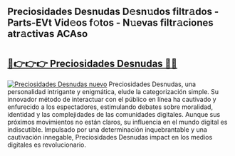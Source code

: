 ## Preciosidades Desnudas D𝚎sn𝚞dos filtr𝚊dos - Parts-EVt Vid𝚎os f𝚘tos - N𝚞evas filtr𝚊ciones atr𝚊ctivas ACAso

# <h2><a href="http://mb85dqb.tromn.icu/?c=Preciosidades+Desnudas">🔗👉👉👉 Preciosidades Desnudas 🔗🔗</a></h2>

[![Preciosidades Desnudas nuevo](https://i.imgur.com/pEAQMta.gif)](http://mb85dqb.tromn.icu/?c=Preciosidades+Desnudas)
Preciosidades Desnudas, una personalidad intrigante y enigmática, elude la categorización simple. Su innovador método de interactuar con el público en línea ha cautivado y enfurecido a los espectadores, estimulando debates sobre moralidad, identidad y las complejidades de las comunidades digitales. Aunque sus próximos movimientos no están claros, su influencia en el mundo digital es indiscutible. Impulsado por una determinación inquebrantable y una cautivación innegable, Preciosidades Desnudas impact en los medios digitales es revolucionario.
